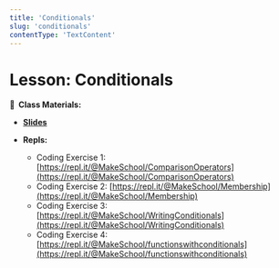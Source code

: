 ```yaml
---
title: 'Conditionals'
slug: 'conditionals'
contentType: 'TextContent'
---
```


<!-- .slide: data-background="./Images/header.svg" data-background-repeat="none" data-background-size="40% 40%" data-background-position="center 10%" class="header" -->

# Lesson: Conditionals

<!-- Put a link to the slides so that students can find them -->

**📝 &nbsp;Class Materials:**

<!-- Put a link to the slides -->

- [**Slides**](https://docs.google.com/presentation/d/17HQIrW_Zl_BUx9EQdH_Na6WBr0eDSDgJPPF1-PjLIhA/edit?usp=sharing)

- **Repls:**
  - Coding Exercise 1:
    [https://repl.it/@MakeSchool/ComparisonOperators](https://repl.it/@MakeSchool/ComparisonOperators)
  - Coding Exercise 2:
    [https://repl.it/@MakeSchool/Membership](https://repl.it/@MakeSchool/Membership)
  - Coding Exercise 3:
    [https://repl.it/@MakeSchool/WritingConditionals](https://repl.it/@MakeSchool/WritingConditionals)
  - Coding Exercise 4:
    [https://repl.it/@MakeSchool/functionswithconditionals](https://repl.it/@MakeSchool/functionswithconditionals)

<!-- > -->
